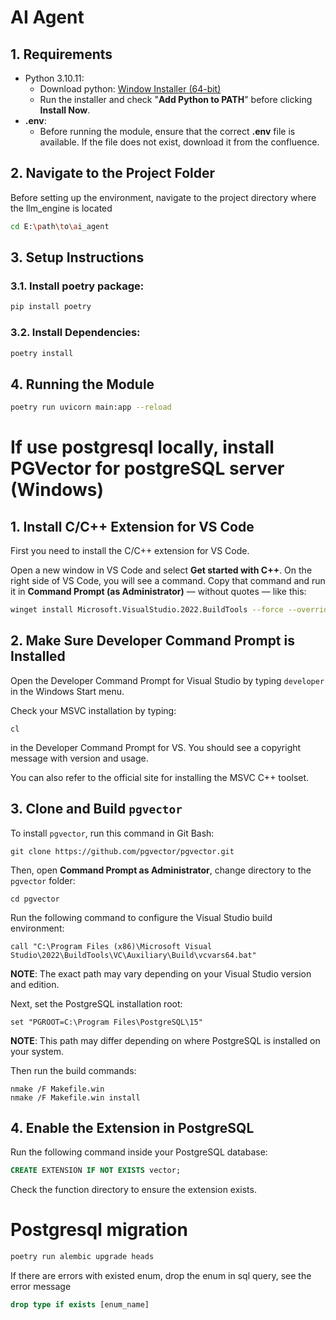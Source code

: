 # AI Agent

## 1. Requirements
- Python 3.10.11:
    - Download python: [Window Installer (64-bit)](https://www.python.org/ftp/python/3.10.11/python-3.10.11-amd64.exe)
    - Run the installer and check "**Add Python to PATH**" before clicking **Install Now**.
- **.env**:
    - Before running the module, ensure that the correct **.env** file is available. If the file does not exist, download it from the confluence.
## 2. Navigate to the Project Folder
Before setting up the environment, navigate to the project directory where the llm_engine is located
```bash
cd E:\path\to\ai_agent
```
## 3. Setup Instructions
### 3.1. Install poetry package:
```bash
pip install poetry
```
### 3.2. Install Dependencies:
```bash
poetry install
```
## 4. Running the Module
```bash
poetry run uvicorn main:app --reload
```
# If use postgresql locally, install PGVector for postgreSQL server (Windows)

## 1. Install C/C++ Extension for VS Code

First you need to install the C/C++ extension for VS Code.

Open a new window in VS Code and select **Get started with C++**. On the right side of VS Code, you will see a command. Copy that command and run it in **Command Prompt (as Administrator)** — without quotes — like this:

```bash
winget install Microsoft.VisualStudio.2022.BuildTools --force --override "--wait --passive --add Microsoft.VisualStudio.Workload.VCTools --add Microsoft.VisualStudio.Component.VC.Tools.x86.x64 --add Microsoft.VisualStudio.Component.Windows11SDK.22000"
```

## 2. Make Sure Developer Command Prompt is Installed

Open the Developer Command Prompt for Visual Studio by typing `developer` in the Windows Start menu.

Check your MSVC installation by typing:

```
cl
```

in the Developer Command Prompt for VS. You should see a copyright message with version and usage.

You can also refer to the official site for installing the MSVC C++ toolset.

## 3. Clone and Build `pgvector`

To install `pgvector`, run this command in Git Bash:

```
git clone https://github.com/pgvector/pgvector.git
```

Then, open **Command Prompt as Administrator**, change directory to the `pgvector` folder:

```
cd pgvector
```

Run the following command to configure the Visual Studio build environment:

```
call "C:\Program Files (x86)\Microsoft Visual Studio\2022\BuildTools\VC\Auxiliary\Build\vcvars64.bat"
```

**NOTE**: The exact path may vary depending on your Visual Studio version and edition.

Next, set the PostgreSQL installation root:

```
set "PGROOT=C:\Program Files\PostgreSQL\15"
```

**NOTE**: This path may differ depending on where PostgreSQL is installed on your system.

Then run the build commands:

```
nmake /F Makefile.win
nmake /F Makefile.win install
```

## 4. Enable the Extension in PostgreSQL

Run the following command inside your PostgreSQL database:

```sql
CREATE EXTENSION IF NOT EXISTS vector;
```

Check the function directory to ensure the extension exists.


# Postgresql migration
```bash
poetry run alembic upgrade heads
```
If there are errors with existed enum, drop the enum in sql query, see the error message
```sql
drop type if exists [enum_name]
```